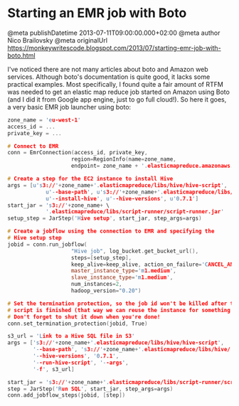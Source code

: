 # Starting an EMR job with Boto

@meta publishDatetime 2013-07-11T09:00:00.000+02:00
@meta author Nico Brailovsky
@meta originalUrl https://monkeywritescode.blogspot.com/2013/07/starting-emr-job-with-boto.html

I've noticed there are not many articles about boto and Amazon web services. Although boto's documentation is quite good, it lacks some practical examples. Most specifically, I found quite a fair amount of RTFM was needed to get an elastic map reduce job started on Amazon using Boto (and I did it from Google app engine, just to go full cloud!). So here it goes, a very basic EMR job launcher using boto:

```c++
zone_name = 'eu-west-1'
access_id = ...
private_key = ...

# Connect to EMR
conn = EmrConnection(access_id, private_key,
                    region=RegionInfo(name=zone_name,
                    endpoint= zone_name + '.elasticmapreduce.amazonaws.com'))

# Create a step for the EC2 instance to install Hive
args = [u's3://'+zone_name+'.elasticmapreduce/libs/hive/hive-script',
            u'--base-path', u's3://'+zone_name+'.elasticmapreduce/libs/hive/',
            u'--install-hive', u'--hive-versions', u'0.7.1']
start_jar = 's3://'+zone_name+ \
            '.elasticmapreduce/libs/script-runner/script-runner.jar'
setup_step = JarStep('Hive setup', start_jar, step_args=args)

# Create a jobflow using the connection to EMR and specifying the
# Hive setup step
jobid = conn.run_jobflow(
                    "Hive job", log_bucket.get_bucket_url(),
                    steps=[setup_step],
                    keep_alive=keep_alive, action_on_failure='CANCEL_AND_WAIT',
                    master_instance_type='m1.medium',
                    slave_instance_type='m1.medium',
                    num_instances=2,
                    hadoop_version="0.20")

# Set the termination protection, so the job id won't be killed after the
# script is finished (that way we can reuse the instance for something else
# Don't forget to shut it down when you're done!
conn.set_termination_protection(jobid, True)

s3_url = 'Link to a Hive SQL file in S3'
args = ['s3://'+zone_name+'.elasticmapreduce/libs/hive/hive-script',
        '--base-path', 's3://'+zone_name+'.elasticmapreduce/libs/hive/',
        '--hive-versions', '0.7.1',
        '--run-hive-script', '--args',
        '-f', s3_url]

start_jar = 's3://'+zone_name+'.elasticmapreduce/libs/script-runner/script-runner.jar'
step = JarStep('Run SQL', start_jar, step_args=args)
conn.add_jobflow_steps(jobid, [step])
```


